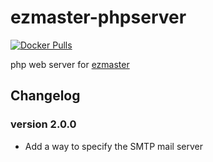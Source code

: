 # ezmaster-phpserver

[![Docker Pulls](https://img.shields.io/docker/pulls/inistcnrs/ezmaster-phpserver.svg)](https://registry.hub.docker.com/u/inistcnrs/ezmaster-phpserver/)

php web server for [ezmaster](https://github.com/Inist-CNRS/ezmaster)


## Changelog

### version 2.0.0

- Add a way to specify the SMTP mail server